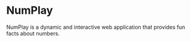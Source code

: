 # NumPlay
NumPlay is a dynamic and interactive web application that provides fun facts about numbers.
